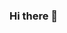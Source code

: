 ### Hi there 👋

<!--
**marisgoodwin/marisgoodwin** is a ✨ _special_ ✨ repository because its `README.md` (this file) appears on your GitHub profile.

Here are some ideas to get you started:

- 🔭 I’m currently working on understanding the community composition in the Gulf of Alaska across a natural glacial gradient with environmental DNA
- 🌱 I’m currently a graduate student at the University of Alaska, Fairbanks 
- 📫 How to reach me: mrgoodwin2@alaska.edu
- 😄 Pronouns: she/her
-->
